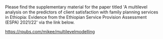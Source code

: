 Please find the supplementary material for the paper titled 'A multilevel analysis on the predictors of client satisfaction with family planning services in Ethiopia: Evidence from the Ethiopian Service Provision Assessment (ESPA) 2021/22' via the link below. 

https://rpubs.com/mikee/multilevelmodelling
